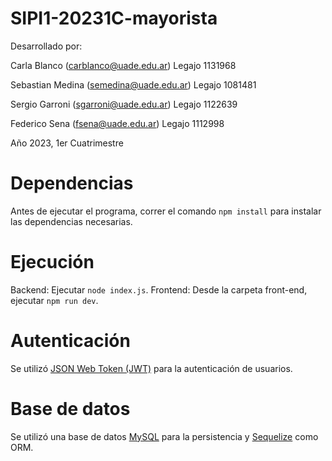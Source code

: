 # SIPI1-20231C-mayorista


Desarrollado por:

Carla Blanco (carblanco@uade.edu.ar)
Legajo 1131968

Sebastian Medina (semedina@uade.edu.ar)
Legajo 1081481

Sergio Garroni (sgarroni@uade.edu.ar)
Legajo 1122639

Federico Sena (fsena@uade.edu.ar)
Legajo 1112998


Año 2023, 1er Cuatrimestre

# Dependencias
Antes de ejecutar el programa, correr el comando `npm install` para instalar las dependencias necesarias.

# Ejecución
Backend: Ejecutar `node index.js`.
Frontend: Desde la carpeta front-end, ejecutar `npm run dev`.

# Autenticación
Se utilizó [JSON Web Token (JWT)](https://jwt.io/introduction) para la autenticación de usuarios.

# Base de datos
Se utilizó una base de datos [MySQL](https://www.mysql.com/) para la persistencia y [Sequelize](https://sequelize.org/) como ORM. 
